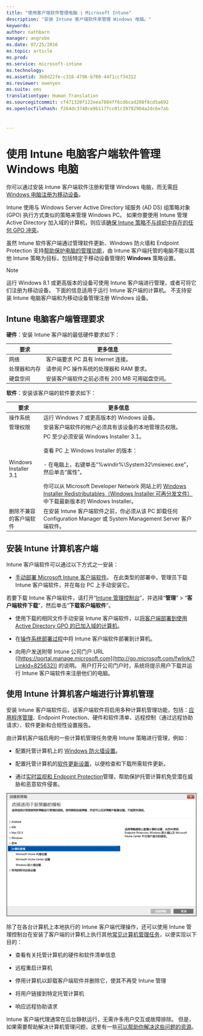 ```yaml
---
title: "使用客户端软件管理电脑 | Microsoft Intune"
description: "安装 Intune 客户端软件来管理 Windows 电脑。"
keywords: 
author: nathbarn
manager: angrobe
ms.date: 07/25/2016
ms.topic: article
ms.prod: 
ms.service: microsoft-intune
ms.technology: 
ms.assetid: 3b8d22fe-c318-4796-b760-44f1ccf34312
ms.reviewer: owenyen
ms.suite: ems
translationtype: Human Translation
ms.sourcegitcommit: cf471320f122eea7804ff6cd6cad208f8cd5a692
ms.openlocfilehash: f264dc3740ce9b117fcc01c39792904a2dc6e7ab


---
```


# 使用 Intune 电脑客户端软件管理 Windows 电脑
你可以通过安装 Intune 客户端软件注册和管理 Windows 电脑，而无需[将 Windows 电脑注册为移动设备](set-up-windows-device-management-with-microsoft-intune.md)。

Intune 使用与 Windows Server Active Directory 域服务 (AD DS) 组策略对象 (GPO) 执行方式类似的策略来管理 Windows PC。 如果你要使用 Intune 管理 Active Directory 加入域的计算机，则应该[确保 Intune 策略不与组织中存在的任何 GPO 冲突](resolve-gpo-and-microsoft-intune-policy-conflicts.md)。

虽然 Intune 软件客户端通过管理软件更新、Windows 防火墙和 Endpoint Protection 支持[帮助保护电脑的管理功能](policies-to-protect-windows-pcs-in-microsoft-intune.md)，由 Intune 客户端托管的电脑不能以其他 Intune 策略为目标，包括特定于移动设备管理的 **Windows** 策略设置。

> [!NOTE]
> 运行 Windows 8.1 或更高版本的设备可使用 Intune 客户端进行管理，或者可将它们注册为移动设备。 下面的信息适用于运行 Intune 客户端的计算机。 不支持安装 Intune 电脑客户端和为移动设备管理注册 Windows 设备。

## Intune 电脑客户端管理要求

**硬件**：安装 Intune 客户端的最低硬件要求如下：

|要求|更多信息|
|---------------|--------------------|
|网络|客户端要求 PC 具有 Internet 连接。|
|处理器和内存|请参阅 PC 操作系统的处理器和 RAM 要求。|
|硬盘空间|安装客户端软件之前必须有 200 MB 可用磁盘空间。|

**软件**：安装该客户端的软件要求如下：

|要求|更多信息|
|---------------|--------------------|
|操作系统 | 运行 Windows 7 或更高版本的 Windows 设备。 |
|管理权限|安装客户端软件的帐户必须具有该设备的本地管理员权限。|
|Windows Installer 3.1|PC 至少必须安装 Windows Installer 3.1。<br /><br />查看 PC 上 Windows Installer 的版本：<br /><br />- 在电脑上，右键单击“%windir%\System32\msiexec.exe”，然后单击“属性”。<br /><br />你可以从 Microsoft Developer Network 网站上的 [Windows Installer Redistributables（Windows Installer 可再分发文件）](http://go.microsoft.com/fwlink/?LinkID=234258) 中下载最新版本的 Windows Installer。|
|删除不兼容的客户端软件|在安装 Intune 客户端软件之前，你必须从该 PC 卸载任何 Configuration Manager 或 System Management Server 客户端软件。|

## 安装 Intune 计算机客户端
Intune 客户端软件可以通过以下方式之一安装：

-  [手动部署 Microsoft Intune 客户端软件](install-the-windows-pc-client-with-microsoft-intune.md#to-manually-deploy-the-client-software)。 在此类型的部署中，管理员下载 Intune 客户端软件，并在每台 PC 上手动安装它。

  若要下载 Intune 客户端软件，请打开“[Intune 管理控制台](https://manage.microsoft.com)”，并选择“**管理**” > “**客户端软件下载**”，然后单击“**下载客户端软件**”。

-  使用下载的相同文件手动安装 Intune 客户端软件，以[将客户端部署到使用 Active Directory GPO 的已加入域的计算机](install-the-windows-pc-client-with-microsoft-intune.md#to-automatically-deploy-the-client-software-by-using-group-policy)。

-  在[操作系统部署过程](install-the-windows-pc-client-with-microsoft-intune.md#install-the-microsoft-intune-client-software-as-part-of-an-image)中将 Intune 客户端软件部署到计算机。

-  向用户发送附带 Intune 公司门户 URL ([https://portal.manage.microsoft.com](http://go.microsoft.com/fwlink/?LinkId=825632)) 的说明。 用户打开公司门户时，系统将提示用户下载并运行 Intune 客户端软件来注册他们的电脑。

## 使用 Intune 计算机客户端进行计算机管理
安装 Intune 客户端软件后，该客户端软件将启用多种计算机管理功能，包括：[应用程序管理](deploy-apps-in-microsoft-intune.md)、Endpoint Protection、硬件和软件清单、远程控制（通过远程协助请求）、软件更新和合规性设置报告。

由计算机客户端启用的一些计算机管理任务使用 Intune 策略进行管理，例如：

-   配置托管计算机上的 [Windows 防火墙设置](help-protect-windows-pcs-using-windows-firewall-policies-in-microsoft-intune.md)。

-   配置托管计算机的[软件更新设置](keep-windows-pcs-up-to-date-with-software-updates-in-microsoft-intune.md)，以便检查和下载所需软件更新。

-   通过[实时监视和 Endpoint Protection](help-secure-windows-pcs-with-endpoint-protection-for-microsoft-intune.md)管理，帮助保护托管计算机免受潜在威胁和恶意软件侵害。

![用于 Windows 电脑的策略模板](../media/pc_policy_template.png)

除了在各台计算机上本地执行的 Intune 客户端代理操作，还可以使用 Intune 管理控制台在安装了客户端的计算机上执行其他[常见计算机管理任务](common-windows-pc-management-tasks-with-the-microsoft-intune-computer-client.md)，以便实现以下目的：

-   查看有关托管计算机的硬件和软件清单信息

-   远程重启计算机

-   停用计算机以卸载客户端软件并删除它，使其不再受 Intune 管理

-   将用户链接到特定托管计算机

-   响应远程协助请求

Intune 客户端代理通常在后台静默运行，无需许多用户交互或故障排除。 但是，如果需要帮助解决计算机管理问题，这里有一些[可以帮助你解决这些问题的资源](/intune/troubleshoot/troubleshoot-client-setup-in-microsoft-intune)。



<!--HONumber=Aug16_HO4-->



